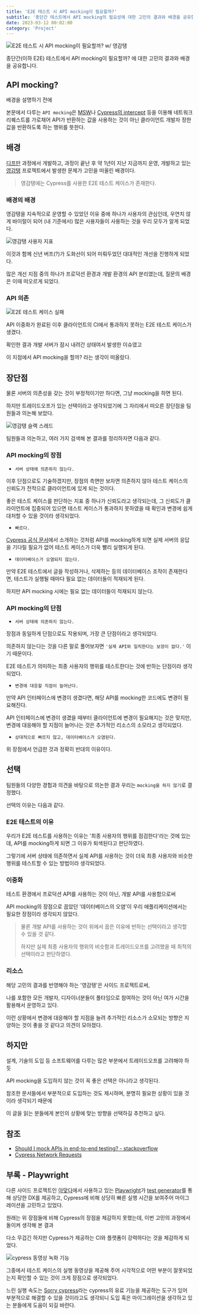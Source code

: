 ```yaml
---
title: 'E2E 테스트 시 API mocking이 필요할까?'
subtitle: '종단간 테스트에서 API mocking의 필요성에 대한 고민의 결과와 배경을 공유합니다.'
date: 2023-03-12 00:02:00
category: 'Project'
---
```


![E2E 테스트 시 API mocking이 필요할까? w/ 영감탱](https://user-images.githubusercontent.com/26461307/224543639-cda3e16f-064d-4c1d-8a15-c0e0b8c86531.png)

종단간(이하 E2E) 테스트에서 API mocking이 필요할까? 에 대한 고민의 결과와 배경을 공유합니다.

## API mocking?

배경을 설명하기 전에

본문에서 다루는 `API mocking`은 [MSW](https://github.com/mswjs/msw)나 [Cypress의 intercept](https://docs.cypress.io/api/commands/intercept) 등을 이용해 네트워크 리퀘스트를 가로채어 API가 반환하는 값을 사용하는 것이 아닌 클라이언트 개발자 정한 값을 반환하도록 하는 행위를 뜻한다.

## 배경

[디프만](https://www.depromeet.com/) 과정에서 개발하고, 과정이 끝난 후 약 1년이 지난 지금까지 운영, 개발하고 있는 [영감탱](https://litt.ly/ygtang) 프로젝트에서 발생한 문제가 고민을 떠올린 배경이다.

> 영감탱에는 Cypress를 사용한 E2E 테스트 케이스가 존재한다.

### 배경의 배경

영감탱을 지속적으로 운영할 수 있었던 이유 중에 하나가 사용자의 관심인데, 우연치 않게 바이럴이 되어 (내 기준에서) 많은 사용자들이 사용하는 것을 우리 모두가 알게 되었다.

![영감탱 사용자 지표](https://user-images.githubusercontent.com/26461307/224539732-c8ad868e-8d0c-4e40-9c4b-f9a49549692f.png)

이것과 함께 신년 버프(?)가 도화선이 되어 미뤄두었던 대대적인 개선을 진행하게 되었다.

많은 개선 지점 중의 하나가 프로덕션 환경과 개발 환경의 API 분리였는데, 질문의 배경은 이때 떠오르게 되었다.

### API 의존

![E2E 테스트 케이스 실패](https://user-images.githubusercontent.com/26461307/224540043-cbac4ba9-0ac0-4623-b3ac-550f1c2bcbb2.png)

API 이중화가 완료된 이후 클라이언트의 CI에서 통과하지 못하는 E2E 테스트 케이스가 생겼다.

확인한 결과 개발 서버가 잠시 내려간 상태여서 발생한 이슈였고

이 지점에서 API mocking을 할까? 라는 생각이 떠올랐다.

## 장단점

물론 서버의 의존성을 갖는 것이 부정적이기만 하다면, 그냥 mocking을 하면 된다.

하지만 트레이드오프가 있는 선택이라고 생각되었기에 그 자리에서 떠오른 장단점을 팀원들과 의논해 보았다.

![영감탱 슬랙 스레드](https://user-images.githubusercontent.com/26461307/224540195-7fcb1f70-8a30-4533-be42-07932cf0ddfb.png)

팀원들과 의논하고, 여러 가지 검색해 본 결과를 정리하자면 다음과 같다.

### API mocking의 장점

- `서버 상태에 의존하지 않는다.`

이후 단점으로도 기술하겠지만, 장점의 측면만 보자면 의존하지 않아 테스트 케이스의 신뢰도가 전적으로 클라이언트에 있게 되는 것이다.

좋은 테스트 케이스를 판단하는 지표 중 하나가 신뢰도라고 생각되는데, 그 신뢰도가 클라이언트에 집중되어 있으면 테스트 케이스가 통과하지 못하였을 때 확인과 변경에 쉽게 대처할 수 있을 것이라 생각되었다.

- `빠르다.`

[Cypress 공식 문서](https://docs.cypress.io/guides/guides/network-requests)에서 소개하는 것처럼 API를 mocking하게 되면 실제 서버의 응답을 기다릴 필요가 없어 테스트 케이스가 더욱 빨리 실행되게 된다.

- `데이터베이스가 오염되지 않는다.`

만약 E2E 테스트에서 글을 작성하거나, 삭제하는 등의 데이터베이스 조작이 존재한다면, 테스트가 실행될 때마다 필요 없는 데이터들이 적재되게 된다.

하지만 API mocking 시에는 필요 없는 데이터들이 적재되지 않는다.

### API mocking의 단점

- `서버 상태에 의존하지 않는다.`

장점과 동일하게 단점으로도 작용되며, 가장 큰 단점이라고 생각되었다.

의존하지 않는다는 것을 다른 말로 풀어보자면 `'실제 API와 일치한다는 보장이 없다.'` 이기 때문이다.

E2E 테스트가 의미하는 최종 사용자의 행위를 테스트한다는 것에 반하는 단점이라 생각되었다.

- `변경에 대응할 지점이 늘어난다.`

만약 API 인터페이스에 변경이 생겼다면, 해당 API를 mocking한 코드에도 변경이 필요해진다.

API 인터페이스에 변경이 생겼을 때부터 클라이언트에 변경이 필요해지는 것은 맞지만, 변경에 대응해야 할 지점이 늘어나는 것은 추가적인 리소스의 소모라고 생각되었다.

- `상대적으로 빠르지 않고, 데이터베이스가 오염된다.`

위 장점에서 언급한 것과 정확히 반대의 이유이다.

## 선택

팀원들의 다양한 경험과 의견을 바탕으로 의논한 결과 우리는 `mocking을 하지 않기`로 결정했다.

선택의 이유는 다음과 같다.

### E2E 테스트의 이유

우리가 E2E 테스트를 사용하는 이유는 '최종 사용자의 행위를 점검한다'라는 것에 있는데, API를 mocking하게 되면 그 이유가 퇴색된다고 판단하였다.

그렇기에 서버 상태에 의존하면서 실제 API를 사용하는 것이 더욱 최종 사용자와 비슷한 행위를 테스트할 수 있는 방법이라 생각되었다.

### 이중화

테스트 환경에서 프로덕션 API를 사용하는 것이 아닌, 개발 API를 사용함으로써

API mocking의 장점으로 꼽았던 '데이터베이스의 오염'이 우리 애플리케이션에서는 필요한 장점이라 생각되지 않았다.

> 물론 개발 API를 사용하는 것이 위에서 꼽은 이유에 반하는 선택이라고 생각할 수 있을 것 같다.
>
> 하지만 실제 최종 사용자의 행위의 비슷함과 트레이드오프를 고려했을 때 최적의 선택이라고 판단하였다.

### 리소스

해당 고민의 결과를 반영해야 하는 '영감탱'은 사이드 프로젝트로써,

나를 포함한 모든 개발자, 디자이너분들이 풀타임으로 참여하는 것이 아닌 여가 시간을 활용해서 운영하고 있다.

이런 상황에서 변경에 대응해야 할 지점을 늘려 추가적인 리소스가 소모되는 방향은 지양하는 것이 좋을 것 같다고 의견이 모아졌다.

## 하지만

설계, 기술의 도입 등 소프트웨어를 다루는 많은 부분에서 트레이드오프를 고려해야 하듯

API mocking을 도입하지 않는 것이 꼭 좋은 선택은 아니라고 생각된다.

참조한 문서들에서 부분적으로 도입하는 것도 제시하며, 분명히 필요한 상황이 있을 것이라 생각되기 때문에

이 글을 읽는 분들에게 본인의 상황에 맞는 방향을 선택하길 추천하고 싶다.

## 참조

- [Should I mock APIs in end-to-end testing? - stackoverflow](https://stackoverflow.com/questions/71969081/should-i-mock-apis-in-end-to-end-testing)
- [Cypress Network Requests](https://docs.cypress.io/guides/guides/network-requests)

## 부록 - Playwright

다른 사이드 프로젝트인 [아맞다](https://github.com/depromeet/ahmatda-web)에서 사용하고 있는 [Playwright](https://playwright.dev/)가 [test generator](https://playwright.dev/docs/codegen-intro)를 통해 상당한 DX를 제공하고, Cypress에 비해 상당히 빠른 실행 시간을 보여주어 마이그레이션을 고민하고 있었다.

원래는 위 장점들에 비해 Cypress의 장점을 체감하지 못했는데, 이번 고민의 과정에서 돌이켜 생각해 본 결과

다소 무겁긴 하지만 Cypress가 제공하는 CI와 플랫폼이 강력하다는 것을 체감하게 되었다.

![cypress 동영상 녹화 기능](https://user-images.githubusercontent.com/26461307/224543228-fd6268ab-9bd6-4dc5-813c-67f7724b2e54.png)

그중에서 테스트 케이스의 실행 동영상을 제공해 주어 시각적으로 어떤 부분이 잘못되었는지 확인할 수 있는 것이 크게 장점으로 생각되었다.

느린 실행 속도는 [Sorry cypress](https://sorry-cypress.dev/)라는 cypress의 유료 기능을 제공하는 도구가 있어 부분적으로 해결할 수 있을 것이라고도 생각되니 도입 혹은 마이그레이션을 생각하고 있는 분들에게 도움이 되길 바란다.
